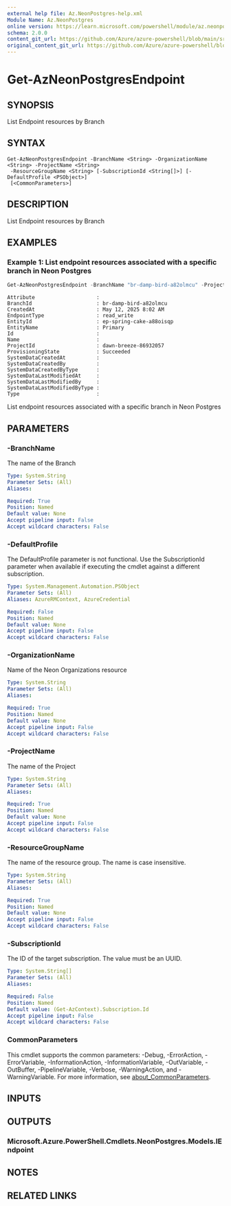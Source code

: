 ```yaml
---
external help file: Az.NeonPostgres-help.xml
Module Name: Az.NeonPostgres
online version: https://learn.microsoft.com/powershell/module/az.neonpostgres/get-azneonpostgresendpoint
schema: 2.0.0
content_git_url: https://github.com/Azure/azure-powershell/blob/main/src/NeonPostgres/NeonPostgres/help/Get-AzNeonPostgresEndpoint.md
original_content_git_url: https://github.com/Azure/azure-powershell/blob/main/src/NeonPostgres/NeonPostgres/help/Get-AzNeonPostgresEndpoint.md
---
```


# Get-AzNeonPostgresEndpoint

## SYNOPSIS
List Endpoint resources by Branch

## SYNTAX

```
Get-AzNeonPostgresEndpoint -BranchName <String> -OrganizationName <String> -ProjectName <String>
 -ResourceGroupName <String> [-SubscriptionId <String[]>] [-DefaultProfile <PSObject>]
 [<CommonParameters>]
```

## DESCRIPTION
List Endpoint resources by Branch

## EXAMPLES

### Example 1:  List endpoint resources associated with a specific branch in Neon Postgres
```powershell
Get-AzNeonPostgresEndpoint -BranchName "br-damp-bird-a82olmcu" -ProjectName "dawn-breeze-86932056" -OrganizationName "NeonDemoOrgPS1" -ResourceGroupName "neonrg" -SubscriptionId "00000000-0000-0000-0000-000000000000"
```

```output
Attribute                    : 
BranchId                     : br-damp-bird-a82olmcu
CreatedAt                    : May 12, 2025 8:02 AM
EndpointType                 : read_write
EntityId                     : ep-spring-cake-a88oisqp
EntityName                   : Primary
Id                           : 
Name                         : 
ProjectId                    : dawn-breeze-86932057
ProvisioningState            : Succeeded
SystemDataCreatedAt          : 
SystemDataCreatedBy          : 
SystemDataCreatedByType      : 
SystemDataLastModifiedAt     : 
SystemDataLastModifiedBy     : 
SystemDataLastModifiedByType : 
Type                         :
```

List endpoint resources associated with a specific branch in Neon Postgres

## PARAMETERS

### -BranchName
The name of the Branch

```yaml
Type: System.String
Parameter Sets: (All)
Aliases:

Required: True
Position: Named
Default value: None
Accept pipeline input: False
Accept wildcard characters: False
```

### -DefaultProfile
The DefaultProfile parameter is not functional.
Use the SubscriptionId parameter when available if executing the cmdlet against a different subscription.

```yaml
Type: System.Management.Automation.PSObject
Parameter Sets: (All)
Aliases: AzureRMContext, AzureCredential

Required: False
Position: Named
Default value: None
Accept pipeline input: False
Accept wildcard characters: False
```

### -OrganizationName
Name of the Neon Organizations resource

```yaml
Type: System.String
Parameter Sets: (All)
Aliases:

Required: True
Position: Named
Default value: None
Accept pipeline input: False
Accept wildcard characters: False
```

### -ProjectName
The name of the Project

```yaml
Type: System.String
Parameter Sets: (All)
Aliases:

Required: True
Position: Named
Default value: None
Accept pipeline input: False
Accept wildcard characters: False
```

### -ResourceGroupName
The name of the resource group.
The name is case insensitive.

```yaml
Type: System.String
Parameter Sets: (All)
Aliases:

Required: True
Position: Named
Default value: None
Accept pipeline input: False
Accept wildcard characters: False
```

### -SubscriptionId
The ID of the target subscription.
The value must be an UUID.

```yaml
Type: System.String[]
Parameter Sets: (All)
Aliases:

Required: False
Position: Named
Default value: (Get-AzContext).Subscription.Id
Accept pipeline input: False
Accept wildcard characters: False
```

### CommonParameters
This cmdlet supports the common parameters: -Debug, -ErrorAction, -ErrorVariable, -InformationAction, -InformationVariable, -OutVariable, -OutBuffer, -PipelineVariable, -Verbose, -WarningAction, and -WarningVariable. For more information, see [about_CommonParameters](http://go.microsoft.com/fwlink/?LinkID=113216).

## INPUTS

## OUTPUTS

### Microsoft.Azure.PowerShell.Cmdlets.NeonPostgres.Models.IEndpoint

## NOTES

## RELATED LINKS
